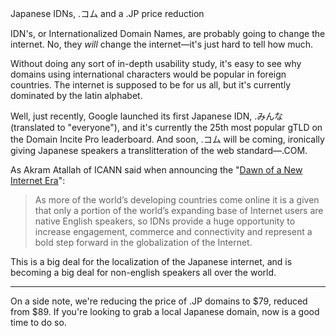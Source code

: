Japanese IDNs, .コム and a .JP price reduction

IDN's, or Internationalized Domain Names, are probably going to change the internet. No, they *will* change the internet—it's just hard to tell how much. 

Without doing any sort of in-depth usability study, it's easy to see why domains using international characters would be popular in foreign countries. The internet is supposed to be for us all, but it's currently dominated by the latin alphabet. 

Well, just recently, Google launched its first Japanese IDN, .みんな (translated to "everyone"), and it's currently the 25th most popular gTLD on the Domain Incite Pro leaderboard. And soon, .コム will be coming, ironically giving Japanese speakers a translitteration of the web standard—.COM.

As Akram Atallah of ICANN said when announcing the "[Dawn of a New Internet Era](http://blog.icann.org/2013/10/dawn-of-a-new-internet-era/)":

>As more of the world’s developing countries come online it is a given that only a portion of the world’s expanding base of Internet users are native English speakers, so IDNs provide a huge opportunity to increase engagement, commerce and connectivity and represent a bold step forward in the globalization of the Internet.

This is a big deal for the localization of the Japanese internet, and is becoming a big deal for non-english speakers all over the world.

***

On a side note, we're reducing the price of .JP domains to $79, reduced from $89. If you're looking to grab a local Japanese domain, now is a good time to do so. 